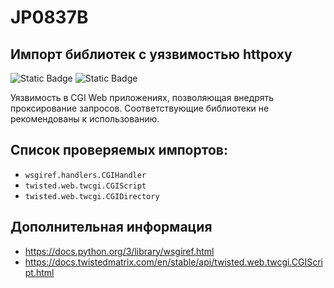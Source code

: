 # JP0837B
## Импорт библиотек с уязвимостью httpoxy

![Static Badge](https://img.shields.io/badge/%D0%A1%D1%82%D0%B5%D0%BF%D0%B5%D0%BD%D1%8C%20%D0%BA%D1%80%D0%B8%D1%82%D0%B8%D1%87%D0%BD%D0%BE%D1%81%D1%82%D0%B8-%D0%92%D1%8B%D1%81%D0%BE%D0%BA%D0%B0%D1%8F-red?style=for-the-badge)
![Static Badge](https://img.shields.io/badge/%D0%94%D0%BE%D1%81%D1%82%D0%BE%D0%B2%D0%B5%D1%80%D0%BD%D0%BE%D1%81%D1%82%D1%8C%20%D0%BE%D0%BF%D1%80%D0%B5%D0%B4%D0%B5%D0%BB%D0%B5%D0%BD%D0%B8%D1%8F-%D0%B2%D1%8B%D1%81%D0%BE%D0%BA%D0%B0%D1%8F-red?style=for-the-badge)

Уязвимость в CGI Web приложениях, позволяющая внедрять проксирование запросов. Соответствующие библиотеки не рекомендованы к использованию.


## Список проверяемых импортов:

* `wsgiref.handlers.CGIHandler`
* `twisted.web.twcgi.CGIScript`
* `twisted.web.twcgi.CGIDirectory`

## Дополнительная информация

* <https://docs.python.org/3/library/wsgiref.html>
* <https://docs.twistedmatrix.com/en/stable/api/twisted.web.twcgi.CGIScript.html>
